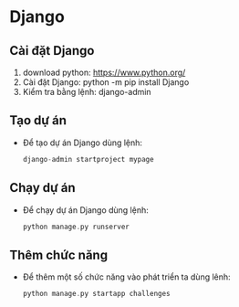 # Django
## Cài đặt Django
1. download python: https://www.python.org/
2. Cài đặt Django: python -m pip install Django
3. Kiểm tra bằng lệnh: django-admin
## Tạo dự án
- Để tạo dự án Django dùng lệnh:
  ```c
  django-admin startproject mypage
  ```
## Chạy dự án
- Để chạy dự án Django dùng lệnh:
  ```c
  python manage.py runserver
  ```
## Thêm chức năng
- Để thêm một số chức năng vào phát triển ta dùng lênh:
  ```c
  python manage.py startapp challenges
  ```
